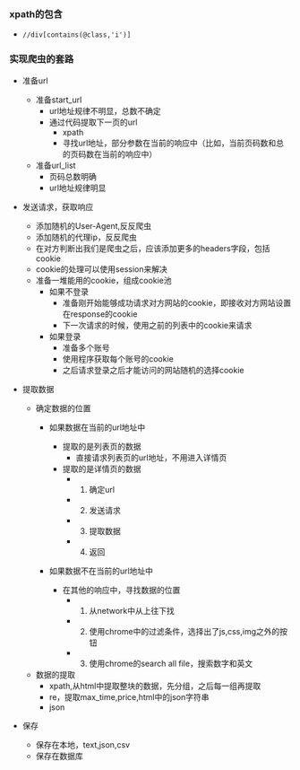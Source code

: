 ### xpath的包含
- `//div[contains(@class,'i')]`

### 实现爬虫的套路
- 准备url
  - 准备start_url
    - url地址规律不明显，总数不确定
    - 通过代码提取下一页的url
      - xpath
      - 寻找url地址，部分参数在当前的响应中（比如，当前页码数和总的页码数在当前的响应中）
  - 准备url_list
    - 页码总数明确
    - url地址规律明显

- 发送请求，获取响应
  - 添加随机的User-Agent,反反爬虫
  - 添加随机的代理ip，反反爬虫
  - 在对方判断出我们是爬虫之后，应该添加更多的headers字段，包括cookie
  - cookie的处理可以使用session来解决
  - 准备一堆能用的cookie，组成cookie池
    - 如果不登录
      - 准备刚开始能够成功请求对方网站的cookie，即接收对方网站设置在response的cookie
      - 下一次请求的时候，使用之前的列表中的cookie来请求
    - 如果登录
      - 准备多个账号
      - 使用程序获取每个账号的cookie
      - 之后请求登录之后才能访问的网站随机的选择cookie

- 提取数据
  - 确定数据的位置
    - 如果数据在当前的url地址中
      - 提取的是列表页的数据
        - 直接请求列表页的url地址，不用进入详情页
      - 提取的是详情页的数据
        - 1. 确定url
        - 2. 发送请求
        - 3. 提取数据
        - 4. 返回

    - 如果数据不在当前的url地址中
      - 在其他的响应中，寻找数据的位置
        - 1. 从network中从上往下找
        - 2. 使用chrome中的过滤条件，选择出了js,css,img之外的按钮
        - 3. 使用chrome的search all file，搜索数字和英文
  - 数据的提取
    - xpath,从html中提取整块的数据，先分组，之后每一组再提取
    - re，提取max_time,price,html中的json字符串
    - json



- 保存
  - 保存在本地，text,json,csv
  - 保存在数据库
